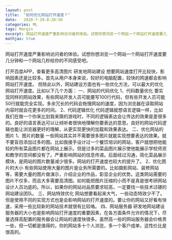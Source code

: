 ```yaml
---
layout: post
title:  "如何优化网站打开速度？"
date:   2020-7-29-8:20:50
categories: ML
tags: Margin
excerpt: 网站打开速度严重影响访问者的体验。试想你想浏览一个网站一个网站打开速度要几分钟和一个网站几秒给你的不同感受吧。
mathjax: true
---
```

网站打开速度严重影响访问者的体验。试想你想浏览一个网站一个网站打开速度要几分钟和一个网站几秒给你的不同感受吧。

打开百度APP，查看更多高清图片
研发地网站建设
想要网站速度打开比较快，影响因素还是比较多。首先从用户本身来说，较好的电脑配置，较快的网速都会影响网站打开速度。
但除此以外，网站建设方面也有一些优化方法，可以最大的优化网站打开速度。比如以下几个方面：
一、网站的代码优化
1、代码数量优化
要实现同样的网站效果，有些网站开发人员可能要写100行代码，但有些开发人员可能50行就能完全实现。多余冗长的代码会拖慢网站的速度，因为浏览器在读取网站内容时就会花更多的时间。
2、代码逻辑优化
代码逻辑就想语言逻辑一样，比如我们在做一个你来比划我来猜的游戏时，不同的逻辑表达会让传达的效果是差很多的。良好的语言表达可以让倾听者很快地理解你要表达的意思。良好的网站代码逻辑也能让浏览器更好的理解，从更实现更快的加载和效果表达。
二、优化网站的图片
1、图片的数量
一些网站其实并不需要很多图片就能实现想要表达的效果。就不要盲目添加过多的图。比如我接手设计过一个餐饮培训的网站，客户就想把他能较的所有菜品图片都在网站上展示。但是过多的菜品图片展示使他能展示学校师资和教学的空间都没有了。严重影响网站的信息传递。后面经过沟通，简化菜品展示模块，是网站的图片数量减少很多。网站的打开速度也较大的提升了。
2、优化图片的大小
有些网站使用大量的图片是业务所需要的。比如摄影网站、装修网站等，需要大量的图片做演示，介绍企业的作品，彰显企业的优势。这类网站需要的图片不仅多，而且大多需要高清图。如何能把图片压缩的小而不是真是很考研网站设计人员功底的。所以，如果你的网站对品质要求较高，一定要找一些技术过硬的网站建设团队。
三、网站特效优化
网站想要看起来大气，一些动态特效少不了。但是使用不同的实现方式也是会影响网站的打开速度的。要让你的网站又好看有快速，采用一些比较新的网站技术就很有比较咯。
四、网站服务器
研发地网站建设
服务器的大小也是影响网站打开速度的重要因素，在各方面条件允许的情况下，尽量选择高配置的服务器会让网站的速度快很多。虽然高一些的网站服务器会价格贵一些，但一切都是值得的，你的网站多十个人浏览，多一个客户成单，这性价比是很高的。

